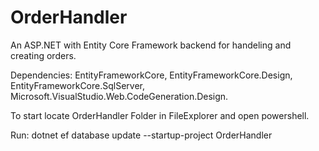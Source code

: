 # OrderHandler
An ASP.NET with Entity Core Framework backend for handeling and creating orders.

Dependencies: EntityFrameworkCore, EntityFrameworkCore.Design, EntityFrameworkCore.SqlServer, Microsoft.VisualStudio.Web.CodeGeneration.Design.

To start locate OrderHandler Folder in FileExplorer and open powershell. 

Run: dotnet ef database update --startup-project OrderHandler

